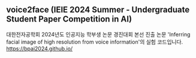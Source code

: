 ## voice2face (IEIE 2024 Summer - Undergraduate Student Paper Competition in AI)
대한전자공학회 2024년도 인공지능 학부생 논문 경진대회 본선 진출 논문 'Inferring facial image of high resolution from voice information'의 실험 코드입니다.
https://bpai2024.github.io/